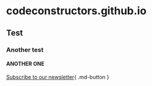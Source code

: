 # codeconstructors.github.io

## Test


### Another test

#### ANOTHER ONE
[Subscribe to our newsletter](#){ .md-button }